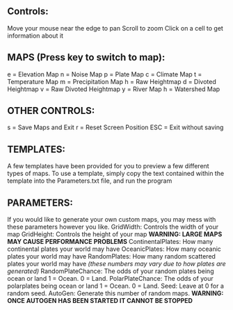 ## Controls:
Move your mouse near the edge to pan
Scroll to zoom
Click on a cell to get information about it

## MAPS (Press key to switch to map):
e = Elevation Map
n = Noise Map
p = Plate Map
c = Climate Map
t = Temperature Map
m = Precipitation Map
h = Raw Heightmap
d = Divoted Heightmap
v = Raw Divoted Heightmap
y = River Map
h = Watershed Map

## OTHER CONTROLS:
s = Save Maps and Exit
r = Reset Screen Position
ESC = Exit without saving

## TEMPLATES:
A few templates have been provided for you to preview a few different types of maps.
To use a template, simply copy the text contained within the template into the Parameters.txt file, and run the program

## PARAMETERS:
If you would like to generate your own custom maps, you may mess with these parameters however you like.
GridWidth: Controls the width of your map
GridHeight: Controls the height of your map
**WARNING: LARGE MAPS MAY CAUSE PERFORMANCE PROBLEMS**
ContinentalPlates: How many continental plates your world may have
OceanicPlates: How many oceanic plates your world may have
RandomPlates: How many random scattered plates your world may have
*(these numbers may vary due to how plates are generated)*
RandomPlateChance: The odds of your random plates being ocean or land 1 = Ocean. 0 = Land.
PolarPlateChance: The odds of your polarplates being ocean or land 1 = Ocean. 0 = Land.
Seed: Leave at 0 for a random seed.
AutoGen: Generate this number of random maps.
**WARNING: ONCE AUTOGEN HAS BEEN STARTED IT CANNOT BE STOPPED**